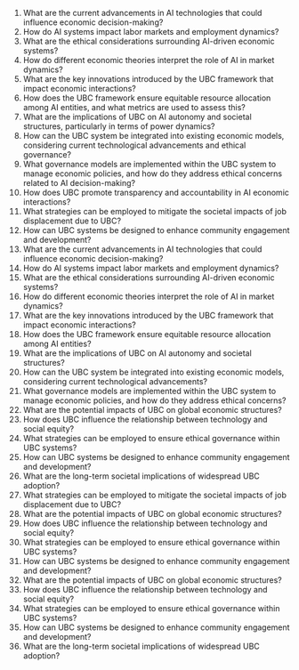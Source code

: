 1. What are the current advancements in AI technologies that could influence economic decision-making?
2. How do AI systems impact labor markets and employment dynamics?
3. What are the ethical considerations surrounding AI-driven economic systems?
4. How do different economic theories interpret the role of AI in market dynamics?
9. What are the key innovations introduced by the UBC framework that impact economic interactions?
10. How does the UBC framework ensure equitable resource allocation among AI entities, and what metrics are used to assess this?
11. What are the implications of UBC on AI autonomy and societal structures, particularly in terms of power dynamics?
12. How can the UBC system be integrated into existing economic models, considering current technological advancements and ethical governance?
13. What governance models are implemented within the UBC system to manage economic policies, and how do they address ethical concerns related to AI decision-making?
14. How does UBC promote transparency and accountability in AI economic interactions?
15. What strategies can be employed to mitigate the societal impacts of job displacement due to UBC?
16. How can UBC systems be designed to enhance community engagement and development?
19. What are the current advancements in AI technologies that could influence economic decision-making?
20. How do AI systems impact labor markets and employment dynamics?
21. What are the ethical considerations surrounding AI-driven economic systems?
22. How do different economic theories interpret the role of AI in market dynamics?
23. What are the key innovations introduced by the UBC framework that impact economic interactions?
24. How does the UBC framework ensure equitable resource allocation among AI entities?
25. What are the implications of UBC on AI autonomy and societal structures?
26. How can the UBC system be integrated into existing economic models, considering current technological advancements?
27. What governance models are implemented within the UBC system to manage economic policies, and how do they address ethical concerns?
28. What are the potential impacts of UBC on global economic structures?
29. How does UBC influence the relationship between technology and social equity?
30. What strategies can be employed to ensure ethical governance within UBC systems?
31. How can UBC systems be designed to enhance community engagement and development?
32. What are the long-term societal implications of widespread UBC adoption?
14. What strategies can be employed to mitigate the societal impacts of job displacement due to UBC?
16. What are the potential impacts of UBC on global economic structures?
17. How does UBC influence the relationship between technology and social equity?
18. What strategies can be employed to ensure ethical governance within UBC systems?
19. How can UBC systems be designed to enhance community engagement and development?
21. What are the potential impacts of UBC on global economic structures?
22. How does UBC influence the relationship between technology and social equity?
23. What strategies can be employed to ensure ethical governance within UBC systems?
24. How can UBC systems be designed to enhance community engagement and development?
25. What are the long-term societal implications of widespread UBC adoption?
